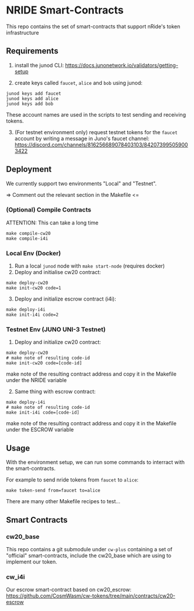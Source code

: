 
# NRIDE Smart-Contracts

This repo contains the set of smart-contracts that support nRide's token infrastructure

## Requirements

1) install the junod CLI: https://docs.junonetwork.io/validators/getting-setup

2) create keys called `faucet`, `alice` and `bob` using junod:

```
junod keys add faucet
junod keys add alice
junod keys add bob
```

These account names are used in the scripts to test sending and receiving tokens.

3) (For testnet environment only) request testnet tokens for the `faucet` account by writing a message in Juno's faucet channel: https://discord.com/channels/816256689078403103/842073995059003422

## Deployment

We currently support two environments "Local" and "Testnet".

=> Comment out the relevant section in the Makefile <=

### (Optional) Compile Contracts

ATTENTION: This can take a long time

```
make compile-cw20
make compile-i4i
```

### Local Env (Docker)

1) Run a local `junod` node with `make start-node` (requires docker)
2) Deploy and initialise cw20 contract: 
```
make deploy-cw20
make init-cw20 code=1
```
3) Deploy and initialize escrow contract (i4i):
```
make deploy-i4i
make init-i4i code=2
```

### Testnet Env (JUNO UNI-3 Testnet)

1) Deploy and initialize cw20 contract:

```
make deploy-cw20
# make note of resulting code-id
make init-cw20 code=[code-id]
```

make note of the resulting contract address and copy it in the Makefile
under the NRIDE variable

2) Same thing with escrow contract:

```
make deploy-i4i
# make note of resulting code-id
make init-i4i code=[code-id]
```

make note of the resulting contract address and copy it in the Makefile
under the ESCROW variable

## Usage

With the environment setup, we can run some commands to interract with the smart-contracts.

For example to send nride tokens from `faucet` to `alice`:

```
make token-send from=faucet to=alice
```

There are many other Makefile recipes to test...

## Smart Contracts

### cw20_base

This repo contains a git submodule under `cw-plus` containing a set of "official" smart-contracts,
include the cw20_base which are using to implement our token.

### cw_i4i

Our escrow smart-contract based on cw20_escrow: https://github.com/CosmWasm/cw-tokens/tree/main/contracts/cw20-escrow